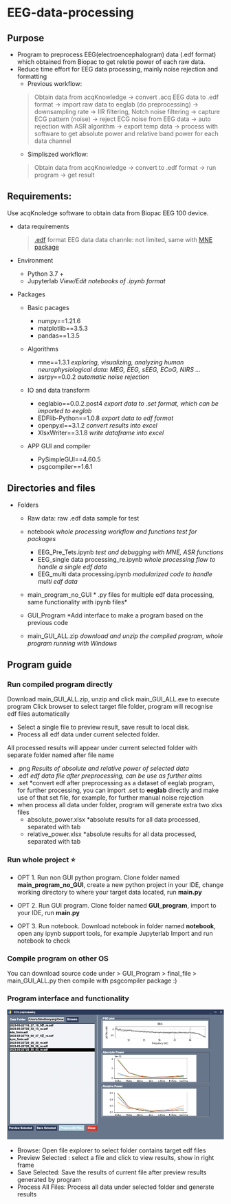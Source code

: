 # EEG-data-processing

## Purpose
- Program to preprocess EEG(electroencephalogram) data (.edf format) which obtained from Biopac to get reletie power of each raw data.
- Reduce time effort for EEG data processing, mainly noise rejection and formatting
    - Previous workflow:
  > Obtain data from acqKnowledge -> convert .acq EEG data to .edf format -> import raw data to eeglab (do preprocessing) -> downsampling rate -> IIR filtering, Notch noise filtering -> capture ECG pattern (noise) -> reject ECG noise from EEG data -> auto rejection with ASR algorithm -> export temp data -> process with software to get absolute power and relative band power for each data channel
    - Simpliszed workflow:
  > Obtain data from acqKnowledge -> convert to .edf format -> run program -> get result


## Requirements:
Use acqKnoledge software to obtain data from Biopac EEG 100 device.

- data requirements
  > [.edf](https://www.edfplus.info/) format EEG data
  > data channle: not limited, same with [MNE package](https://mne.tools/stable/index.html)

- Environment
    - Python 3.7 +
    - Jupyterlab *View/Edit notebooks of .ipynb format*


- Packages
    - Basic pacages
        - numpy==1.21.6
        - matplotlib==3.5.3
        - pandas==1.3.5

    - Algorithms
        - mne==1.3.1    *exploring, visualizing, analyzing human neurophysiological data: MEG, EEG, sEEG, ECoG, NIRS ...*
        - asrpy==0.0.2    *automatic noise rejection*

    - IO and data transform
        - eeglabio==0.0.2.post4    *export data to .set format, which can be imported to eeglab*
        - EDFlib-Python==1.0.8    *export data to edf format*
        - openpyxl==3.1.2    *convert results into excel*
        - XlsxWriter==3.1.8    *write dataframe into excel*

    - APP GUI and compiler
        - PySimpleGUI==4.60.5
        - psgcompiler==1.6.1


## Directories and files 
- Folders
    - Raw data: raw .edf data sample for test
    - notebook  *whole processing workflow and functions test for packages*
        - EEG_Pre_Tets.ipynb *test and debugging with MNE, ASR functions*
        - EEG_single data processing_re.ipynb  *whole processing flow to handle a single edf data*
        - EEG_multi data processing.ipynb  *modularized code to handle multi edf data*
    - main_program_no_GUI  * .py files for multiple edf data processing, same functionality with ipynb files*
    - GUI_Program  *Add interface to make a program based on the previous code

    - main_GUI_ALL.zip *download and unzip the compiled program, whole program running with Windows*

## Program guide

### Run compiled program directly
Download main_GUI_ALL.zip, unzip and click main_GUI_ALL.exe to execute program
Click browser to select target file folder, program will recognise edf files automatically
- Select a single file to preview result, save result to local disk.
- Process all edf data under current selected folder.

All processed results will appear under current selected folder with separate folder named after file name
- .png *Results of absolute and relative power of selected data*
- .edf *edf data file after preprocessing, can be use as further aims*
- .set *convert edf after preprocessing as a dataset of eeglab program, for further processing, you can import .set to **eeglab** directly and make use of that set file, for example, for further manual noise rejection
-  when process all data under folder, program will generate extra two xlxs files
   - absolute_power.xlsx *absolute results for all data processed, separated with tab
   - relative_power.xlsx *absolute results for all data processed, separated with tab

### Run whole project  :star:
- OPT 1. Run non GUI python program.
   Clone folder named **main_program_no_GUI**, create a new python project in your IDE, 
   change working directory to where your target data located, run **main.py**

- OPT 2. Run GUI program.
   Clone folder named **GUI_program**, import to your IDE, run **main.py**

- OPT 3. Run notebook.
   Download notebook in folder named **notebook**, open any ipynb support tools, for example Jupyterlab
   Import and run notebook to check


### Compile program on other OS
You can download source code under > GUI_Program > final_file > main_GUI_ALL.py
then compile with psgcompiler package :)




### Program interface and functionality

![main_interface.png](main_interface.png)
- Browse: Open file explorer to select folder contains target edf files
- Preview Selected : select a file and click to view results, show in right frame
- Save Selected: Save the results of current file after preview results generated by program
- Process All Files: Process all data under selected folder and generate results

